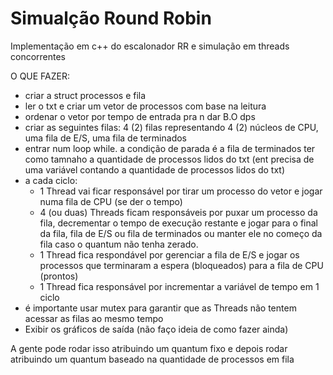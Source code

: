 # Simualção Round Robin
Implementação em c++ do escalonador RR e simulação em threads concorrentes


O QUE FAZER:

- criar a struct processos e fila
- ler o txt e criar um vetor de processos com base na leitura
- ordenar o vetor por tempo de entrada pra n dar B.O dps
- criar as seguintes filas: 4 (2) filas representando 4 (2) núcleos de CPU, uma fila de E/S, uma fila de terminados
- entrar num loop while. a condição de parada é a fila de terminados ter como tamnaho a quantidade de processos lidos do txt (ent precisa de uma variável contando a quantidade de processos lidos do txt)
- a cada ciclo:
    - 1 Thread vai ficar responsável por tirar um processo do vetor e jogar numa fila de CPU (se der o tempo)
    - 4 (ou duas) Threads ficam responsáveis por puxar um processo da fila, decrementar o tempo de execução restante e jogar para o final da fila, fila de E/S ou fila de terminados ou manter ele no começo da fila caso o quantum não tenha zerado.
    - 1 Thread fica respondável por gerenciar a fila de E/S e jogar os processos que terminaram a espera (bloqueados) para a fila de CPU (prontos)
    - 1 Thread fica responsável por incrementar a variável de tempo em 1 ciclo
- é importante usar mutex para garantir que as Threads não tentem acessar as filas ao mesmo tempo
- Exibir os gráficos de saída (não faço ideia de como fazer ainda)

A gente pode rodar isso atribuindo um quantum fixo e depois rodar atribuindo um quantum baseado na quantidade de processos em fila

